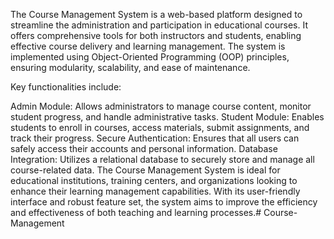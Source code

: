 
The Course Management System is a web-based platform designed to streamline the administration and participation in educational courses. It offers comprehensive tools for both instructors and students, enabling effective course delivery and learning management. The system is implemented using Object-Oriented Programming (OOP) principles, ensuring modularity, scalability, and ease of maintenance.

Key functionalities include:

Admin Module: Allows administrators to manage course content, monitor student progress, and handle administrative tasks.
Student Module: Enables students to enroll in courses, access materials, submit assignments, and track their progress.
Secure Authentication: Ensures that all users can safely access their accounts and personal information.
Database Integration: Utilizes a relational database to securely store and manage all course-related data.
The Course Management System is ideal for educational institutions, training centers, and organizations looking to enhance their learning management capabilities. With its user-friendly interface and robust feature set, the system aims to improve the efficiency and effectiveness of both teaching and learning processes.# Course-Management
